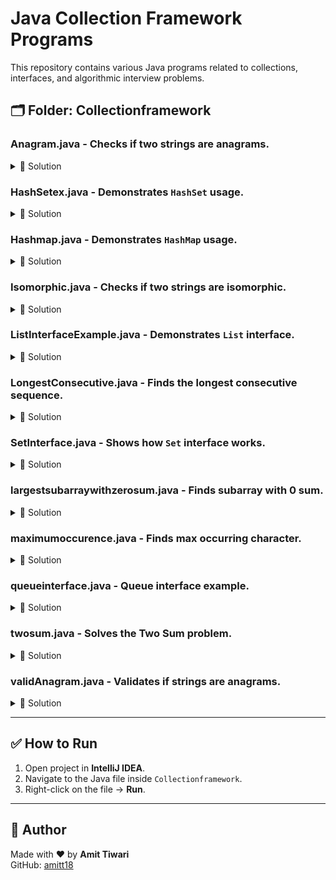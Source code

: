 # Java Collection Framework Programs

This repository contains various Java programs related to collections, interfaces, and algorithmic interview problems.

## 🗂️ Folder: Collectionframework

### Anagram.java - Checks if two strings are anagrams.
<details>
<summary>🔽 Solution</summary>

```java
// Java code for Anagram.java
public class Anagram {
    public static void main(String[] args) {
        // Code goes here
    }
}
```
</details>

### HashSetex.java - Demonstrates `HashSet` usage.
<details>
<summary>🔽 Solution</summary>

```java
// Java code for HashSetex.java
public class HashSetex {
    public static void main(String[] args) {
        // Code goes here
    }
}
```
</details>

### Hashmap.java - Demonstrates `HashMap` usage.
<details>
<summary>🔽 Solution</summary>

```java
// Java code for Hashmap.java
public class Hashmap {
    public static void main(String[] args) {
        // Code goes here
    }
}
```
</details>

### Isomorphic.java - Checks if two strings are isomorphic.
<details>
<summary>🔽 Solution</summary>

```java
// Java code for Isomorphic.java
public class Isomorphic {
    public static void main(String[] args) {
        // Code goes here
    }
}
```
</details>

### ListInterfaceExample.java - Demonstrates `List` interface.
<details>
<summary>🔽 Solution</summary>

```java
// Java code for ListInterfaceExample.java
public class ListInterfaceExample {
    public static void main(String[] args) {
        // Code goes here
    }
}
```
</details>

### LongestConsecutive.java - Finds the longest consecutive sequence.
<details>
<summary>🔽 Solution</summary>

```java
// Java code for LongestConsecutive.java
public class LongestConsecutive {
    public static void main(String[] args) {
        // Code goes here
    }
}
```
</details>

### SetInterface.java - Shows how `Set` interface works.
<details>
<summary>🔽 Solution</summary>

```java
// Java code for SetInterface.java
public class SetInterface {
    public static void main(String[] args) {
        // Code goes here
    }
}
```
</details>

### largestsubarraywithzerosum.java - Finds subarray with 0 sum.
<details>
<summary>🔽 Solution</summary>

```java
// Java code for largestsubarraywithzerosum.java
public class largestsubarraywithzerosum {
    public static void main(String[] args) {
        // Code goes here
    }
}
```
</details>

### maximumoccurence.java - Finds max occurring character.
<details>
<summary>🔽 Solution</summary>

```java
// Java code for maximumoccurence.java
public class maximumoccurence {
    public static void main(String[] args) {
        // Code goes here
    }
}
```
</details>

### queueinterface.java - Queue interface example.
<details>
<summary>🔽 Solution</summary>

```java
// Java code for queueinterface.java
public class queueinterface {
    public static void main(String[] args) {
        // Code goes here
    }
}
```
</details>

### twosum.java - Solves the Two Sum problem.
<details>
<summary>🔽 Solution</summary>

```java
// Java code for twosum.java
public class twosum {
    public static void main(String[] args) {
        // Code goes here
    }
}
```
</details>

### validAnagram.java - Validates if strings are anagrams.
<details>
<summary>🔽 Solution</summary>

```java
// Java code for validAnagram.java
public class validAnagram {
    public static void main(String[] args) {
        // Code goes here
    }
}
```
</details>

---

## ✅ How to Run

1. Open project in **IntelliJ IDEA**.
2. Navigate to the Java file inside `Collectionframework`.
3. Right-click on the file → **Run**.

---

## 🙋 Author

Made with ❤️ by **Amit Tiwari**  
GitHub: [amitt18](https://github.com/amitt18)
